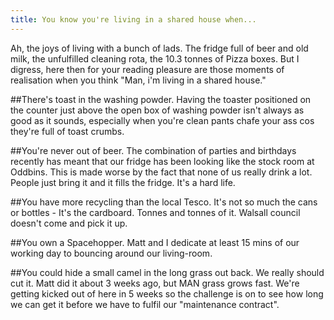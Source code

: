 ```yaml
---
title: You know you're living in a shared house when...
---
```

Ah, the joys of living with a bunch of lads. The fridge full of beer and old milk, the unfulfilled cleaning rota, the 10.3 tonnes of Pizza boxes. But I digress, here then for your reading pleasure are those moments of realisation when you think "Man, i'm living in a shared house." 

##There's toast in the washing powder. 
Having the toaster positioned on the counter just above the open box of washing powder isn't always as good as it sounds, especially when you're clean pants chafe your ass cos they're full of toast crumbs.


##You're never out of beer.
The combination of parties and birthdays recently has meant that our fridge has been looking like the stock room at Oddbins. This is made worse by the fact that none of us really drink a lot. People just bring it and it fills the fridge. It's a hard life.

##You have more recycling than the local Tesco. 
It's not so much the cans or bottles - It's the cardboard. Tonnes and tonnes of it. Walsall council doesn't come and pick it up. 

##You own a Spacehopper.
Matt and I dedicate at least 15 mins of our working day to bouncing around our living-room.


##You could hide a small camel in the long grass out back. 
We really should cut it. Matt did it about 3 weeks ago, but MAN grass grows fast. We're getting kicked out of here in 5 weeks so the challenge is on to see how long we can get it before we have to fulfil our "maintenance contract".
